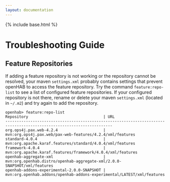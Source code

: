 ```yaml
---
layout: documentation
---
```


{% include base.html %}

# Troubleshooting Guide

## Feature Repositories

If adding a feature repository is not working or the repository cannot be resolved, your maven `settings.xml` probably contains settings that prevent openHAB to access the feature repository. Try the command `feature:repo-list` to see a list of configured feature repositories. If your configured repository is not there, rename or delete your maven `settings.xml` (located in `~/.m2`) and try again to add the repository.

```` 
openhab> feature:repo-list
Repository                                 | URL
---------------------------------------------------------------------------------------------------------------------
org.ops4j.pax.web-4.2.4                    | mvn:org.ops4j.pax.web/pax-web-features/4.2.4/xml/features
standard-4.0.4                             | mvn:org.apache.karaf.features/standard/4.0.4/xml/features
framework-4.0.4                            | mvn:org.apache.karaf.features/framework/4.0.4/xml/features
openhab-aggregate-xml                      | mvn:org.openhab.distro/openhab-aggregate-xml/2.0.0-SNAPSHOT/xml/features
openhab-addons-experimental-2.0.0-SNAPSHOT | mvn:org.openhab.addons/openhab-addons-experimental/LATEST/xml/features
```` 


